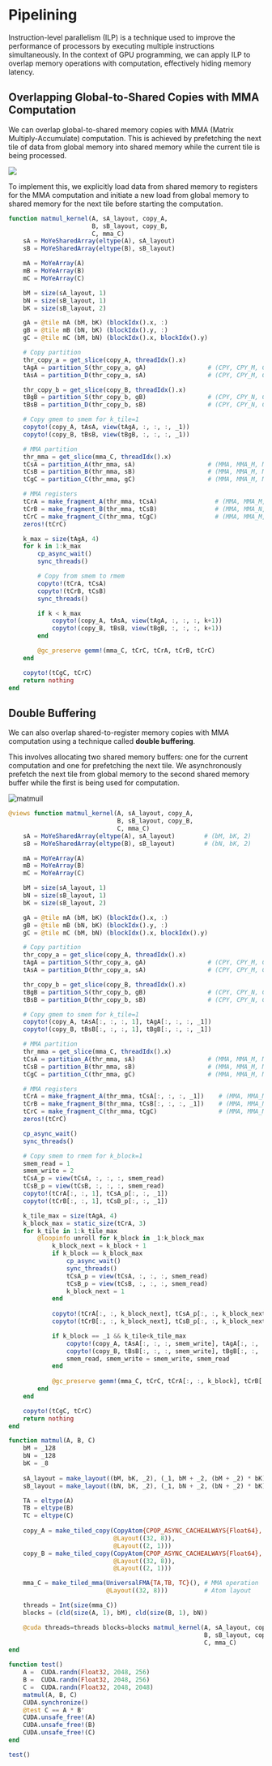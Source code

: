 # Pipelining

Instruction-level parallelism (ILP) is a technique used to improve the performance of processors by executing multiple instructions simultaneously. In the context of GPU programming, we can apply ILP to overlap memory operations with computation, effectively hiding memory latency.

## Overlapping Global-to-Shared Copies with MMA Computation

We can overlap global-to-shared memory copies with MMA (Matrix Multiply-Accumulate) computation. This is achieved by prefetching the next tile of data from global memory into shared memory while the current tile is being processed.

![](https://developer-blogs.nvidia.com/wp-content/uploads/2020/09/sequence-asynchronous-copy-batches-1.png)

To implement this, we explicitly load data from shared memory to registers for the MMA computation and initiate a new load from global memory to shared memory for the next tile before starting the computation.

```julia
function matmul_kernel(A, sA_layout, copy_A,
                       B, sB_layout, copy_B,
                       C, mma_C)
    sA = MoYeSharedArray(eltype(A), sA_layout)
    sB = MoYeSharedArray(eltype(B), sB_layout)

    mA = MoYeArray(A)
    mB = MoYeArray(B)
    mC = MoYeArray(C)

    bM = size(sA_layout, 1)
    bN = size(sB_layout, 1)
    bK = size(sB_layout, 2)

    gA = @tile mA (bM, bK) (blockIdx().x, :)
    gB = @tile mB (bN, bK) (blockIdx().y, :)
    gC = @tile mC (bM, bN) (blockIdx().x, blockIdx().y)

    # Copy partition
    thr_copy_a = get_slice(copy_A, threadIdx().x)      
    tAgA = partition_S(thr_copy_a, gA)                 # (CPY, CPY_M, CPY_K, k)
    tAsA = partition_D(thr_copy_a, sA)                 # (CPY, CPY_M, CPY_K)

    thr_copy_b = get_slice(copy_B, threadIdx().x)
    tBgB = partition_S(thr_copy_b, gB)                 # (CPY, CPY_N, CPY_K, k)
    tBsB = partition_D(thr_copy_b, sB)                 # (CPY, CPY_N, CPY_K)

    # Copy gmem to smem for k_tile=1
    copyto!(copy_A, tAsA, view(tAgA, :, :, :, _1))
    copyto!(copy_B, tBsB, view(tBgB, :, :, :, _1))

    # MMA partition
    thr_mma = get_slice(mma_C, threadIdx().x)
    tCsA = partition_A(thr_mma, sA)                    # (MMA, MMA_M, MMA_K)
    tCsB = partition_B(thr_mma, sB)                    # (MMA, MMA_M, MMA_K)
    tCgC = partition_C(thr_mma, gC)                    # (MMA, MMA_M, MMA_N)

    # MMA registers
    tCrA = make_fragment_A(thr_mma, tCsA)                # (MMA, MMA_M, MMA_K)
    tCrB = make_fragment_B(thr_mma, tCsB)                # (MMA, MMA_N, MMA_K)
    tCrC = make_fragment_C(thr_mma, tCgC)                # (MMA, MMA_M, MMA_N)
    zeros!(tCrC)

    k_max = size(tAgA, 4)
    for k in 1:k_max
        cp_async_wait()
        sync_threads()

        # Copy from smem to rmem
        copyto!(tCrA, tCsA)
        copyto!(tCrB, tCsB)
        sync_threads()

        if k < k_max
            copyto!(copy_A, tAsA, view(tAgA, :, :, :, k+1))
            copyto!(copy_B, tBsB, view(tBgB, :, :, :, k+1))
        end

        @gc_preserve gemm!(mma_C, tCrC, tCrA, tCrB, tCrC)
    end

    copyto!(tCgC, tCrC)
    return nothing
end
```

## Double Buffering

We can also overlap shared-to-register memory copies with MMA computation using a technique called **double buffering**.

This involves allocating two shared memory buffers: one for the current computation and one for prefetching the next tile. We asynchronously prefetch the next tile from global memory to the second shared memory buffer while the first is being used for computation.

![matmuil](../assets/pipeline.svg)

```julia
@views function matmul_kernel(A, sA_layout, copy_A,
                              B, sB_layout, copy_B,
                              C, mma_C)
    sA = MoYeSharedArray(eltype(A), sA_layout)        # (bM, bK, 2)
    sB = MoYeSharedArray(eltype(B), sB_layout)        # (bN, bK, 2)

    mA = MoYeArray(A)
    mB = MoYeArray(B)
    mC = MoYeArray(C)

    bM = size(sA_layout, 1)
    bN = size(sB_layout, 1)
    bK = size(sB_layout, 2)

    gA = @tile mA (bM, bK) (blockIdx().x, :)
    gB = @tile mB (bN, bK) (blockIdx().y, :)
    gC = @tile mC (bM, bN) (blockIdx().x, blockIdx().y)

    # Copy partition
    thr_copy_a = get_slice(copy_A, threadIdx().x)      
    tAgA = partition_S(thr_copy_a, gA)                 # (CPY, CPY_M, CPY_K, k)
    tAsA = partition_D(thr_copy_a, sA)                 # (CPY, CPY_M, CPY_K, 2)

    thr_copy_b = get_slice(copy_B, threadIdx().x)
    tBgB = partition_S(thr_copy_b, gB)                 # (CPY, CPY_N, CPY_K, k)
    tBsB = partition_D(thr_copy_b, sB)                 # (CPY, CPY_N, CPY_K, 2)

    # Copy gmem to smem for k_tile=1
    copyto!(copy_A, tAsA[:, :, :, 1], tAgA[:, :, :, _1])
    copyto!(copy_B, tBsB[:, :, :, 1], tBgB[:, :, :, _1])

    # MMA partition
    thr_mma = get_slice(mma_C, threadIdx().x)
    tCsA = partition_A(thr_mma, sA)                    # (MMA, MMA_M, MMA_K, 2)
    tCsB = partition_B(thr_mma, sB)                    # (MMA, MMA_M, MMA_K, 2)
    tCgC = partition_C(thr_mma, gC)                    # (MMA, MMA_M, MMA_N)

    # MMA registers
    tCrA = make_fragment_A(thr_mma, tCsA[:, :, :, _1])    # (MMA, MMA_M, MMA_K)
    tCrB = make_fragment_B(thr_mma, tCsB[:, :, :, _1])    # (MMA, MMA_N, MMA_K)
    tCrC = make_fragment_C(thr_mma, tCgC)                 # (MMA, MMA_M, MMA_N)
    zeros!(tCrC)

    cp_async_wait()
    sync_threads()

    # Copy smem to rmem for k_block=1
    smem_read = 1
    smem_write = 2
    tCsA_p = view(tCsA, :, :, :, smem_read)
    tCsB_p = view(tCsB, :, :, :, smem_read)
    copyto!(tCrA[:, :, 1], tCsA_p[:, :, _1])
    copyto!(tCrB[:, :, 1], tCsB_p[:, :, _1])

    k_tile_max = size(tAgA, 4)
    k_block_max = static_size(tCrA, 3)
    for k_tile in 1:k_tile_max
        @loopinfo unroll for k_block in _1:k_block_max
            k_block_next = k_block + 1 
            if k_block == k_block_max
                cp_async_wait()
                sync_threads()
                tCsA_p = view(tCsA, :, :, :, smem_read)
                tCsB_p = view(tCsB, :, :, :, smem_read)
                k_block_next = 1
            end
            
            copyto!(tCrA[:, :, k_block_next], tCsA_p[:, :, k_block_next])
            copyto!(tCrB[:, :, k_block_next], tCsB_p[:, :, k_block_next])   

            if k_block == _1 && k_tile<k_tile_max
                copyto!(copy_A, tAsA[:, :, :, smem_write], tAgA[:, :, :, k_tile+1])
                copyto!(copy_B, tBsB[:, :, :, smem_write], tBgB[:, :, :, k_tile+1])
                smem_read, smem_write = smem_write, smem_read
            end
            
            @gc_preserve gemm!(mma_C, tCrC, tCrA[:, :, k_block], tCrB[:, :, k_block], tCrC)
        end
    end

    copyto!(tCgC, tCrC)
    return nothing
end

function matmul(A, B, C)
    bM = _128
    bN = _128
    bK = _8
    
    sA_layout = make_layout((bM, bK, _2), (_1, bM + _2, (bM + _2) * bK))
    sB_layout = make_layout((bN, bK, _2), (_1, bN + _2, (bN + _2) * bK))

    TA = eltype(A)
    TB = eltype(B)
    TC = eltype(C)
	
    copy_A = make_tiled_copy(CopyAtom{CPOP_ASYNC_CACHEALWAYS{Float64}, TA}(),
                             @Layout((32, 8)),
                             @Layout((2, 1)))
    copy_B = make_tiled_copy(CopyAtom{CPOP_ASYNC_CACHEALWAYS{Float64}, TB}(),
                             @Layout((32, 8)),
                             @Layout((2, 1)))

    mma_C = make_tiled_mma(UniversalFMA{TA,TB, TC}(), # MMA operation
                           @Layout((32, 8)))          # Atom layout

    threads = Int(size(mma_C))
    blocks = (cld(size(A, 1), bM), cld(size(B, 1), bN))

    @cuda threads=threads blocks=blocks matmul_kernel(A, sA_layout, copy_A,
                                                      B, sB_layout, copy_B,
                                                      C, mma_C)
end

function test()
    A =  CUDA.randn(Float32, 2048, 256)
    B =  CUDA.randn(Float32, 2048, 256)
    C =  CUDA.randn(Float32, 2048, 2048)
    matmul(A, B, C)
    CUDA.synchronize()
    @test C == A * B'
    CUDA.unsafe_free!(A)
    CUDA.unsafe_free!(B)
    CUDA.unsafe_free!(C)
end

test()
```